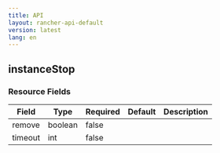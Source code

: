 ```yaml
---
title: API
layout: rancher-api-default
version: latest
lang: en
---
```


## instanceStop





### Resource Fields

Field | Type | Required | Default | Description
---|---|---|---|---
remove | boolean | false |  | 
timeout | int | false |  | 

